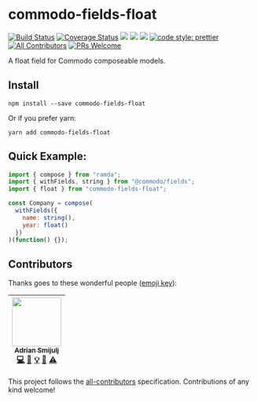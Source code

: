 # commodo-fields-float
[![Build Status](https://travis-ci.org/doitadrian/commodo-fields-float.svg?branch=master)](https://travis-ci.org/doitadrian/commodo-fields-float)
[![Coverage Status](https://coveralls.io/repos/github/doitadrian/commodo-fields-float/badge.svg?branch=master)](https://coveralls.io/github/doitadrian/commodo-fields-float?branch=master)
[![](https://img.shields.io/npm/dw/commodo-fields-float.svg)](https://www.npmjs.com/package/commodo-fields-float) 
[![](https://img.shields.io/npm/v/commodo-fields-float.svg)](https://www.npmjs.com/package/commodo-fields-float)
![](https://img.shields.io/npm/types/commodo-fields-float.svg)
[![code style: prettier](https://img.shields.io/badge/code_style-prettier-ff69b4.svg?style=flat-square)](https://github.com/prettier/prettier)
[![All Contributors](https://img.shields.io/badge/all_contributors-1-orange.svg?style=flat-square)](#contributors)
[![PRs Welcome](https://img.shields.io/badge/PRs-welcome-brightgreen.svg?style=flat-square)](http://makeapullrequest.com)
  
A float field for Commodo composeable models. 

## Install
```
npm install --save commodo-fields-float
```

Or if you prefer yarn: 
```
yarn add commodo-fields-float
```

## Quick Example:
 
```javascript
import { compose } from "ramda";
import { withFields, string } from "@commodo/fields";
import { float } from "commodo-fields-float";

const Company = compose(
  withFields({
    name: string(),
    year: float()
  })
)(function() {});
```

## Contributors

Thanks goes to these wonderful people ([emoji key](https://github.com/kentcdodds/all-contributors#emoji-key)):

<!-- ALL-CONTRIBUTORS-LIST:START - Do not remove or modify this section -->
<!-- prettier-ignore -->
| [<img src="https://avatars0.githubusercontent.com/u/5121148?v=4" width="100px;"/><br /><sub><b>Adrian Smijulj</b></sub>](https://github.com/doitadrian)<br />[💻](https://github.com/doitadrian/commodo-fields-float/commits?author=doitadrian "Code") [📖](https://github.com/doitadrian/commodo-fields-float/commits?author=doitadrian "Documentation") [💡](#example-doitadrian "Examples") [👀](#review-doitadrian "Reviewed Pull Requests") [⚠️](https://github.com/doitadrian/commodo-fields-float/commits?author=doitadrian "Tests") |
| :---: |
<!-- ALL-CONTRIBUTORS-LIST:END -->

This project follows the [all-contributors](https://github.com/kentcdodds/all-contributors) specification. Contributions of any kind welcome!
